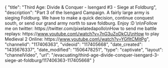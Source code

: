 {
    "title": "Third Age: Divide & Conquer - Isengard #3 - Siege at Foldburg",
    "description": "Part 3 of the Isengard Campaign.  A fairly large army is sieging Foldburg.  We have to make a quick decision, continue conquest south, or send our grand army north to save foldburg.  Enjoy :D \n\nFollow me on twitter: https:\/\/twitter.com\/pixelatedapollo\nHow to send me battle replays: https:\/\/www.youtube.com\/watch?v=7nG3uZoDkCU\nHow to play Medieval 2 Online: https:\/\/www.youtube.com\/watch?v=YGfItCMitPg",
    "channelid": "117406363",
    "videoid": "117405668",
    "date_created": "1435676337",
    "date_modified": "1506478251",
    "type": "captivate",
    "layout": "channelVideo",
    "url": "\/evacuating\/third-age-divide-conquer-isengard-3-siege-at-foldburg\/117406363-117405668"
}